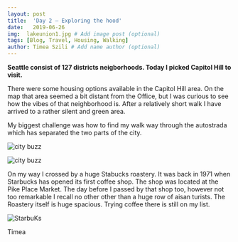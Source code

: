 ```yaml
---
layout: post
title:  'Day 2 – Exploring the hood'
date:   2019-06-26
img:  lakeunion1.jpg # Add image post (optional)
tags: [Blog, Travel, Housing, Walking]
author: Timea Szili # Add name author (optional)
---
```


**Seattle consist of 127 districts neigborhoods. Today I picked Capitol Hill to visit.**

There were some housing options available in the Capitol Hill area. On the map that area seemed a bit distant from the Office, but I was curious to see how the vibes of that neighborhood is. After a relatively short walk I have arrived to a rather silent and green area. 

My biggest challenge was how to find my walk way through the autostrada which has separated the two parts of the city.

![city buzz]({{site.baseurl}}/assets/img/1.4.jpg)

![city buzz]({{site.baseurl}}/assets/img/1.6.JPG)

On my way I crossed by a huge Stabucks roastery. It was back in 1971 when Starbucks has opened its first coffee shop. The shop was located at the Pike Place Market. The day before I passed by that shop too, however not too remarkable I recall no other other than a huge row of aisan turists. The Roastery itself is huge spacious. Trying coffee there is still on my list. 

![StarbuKs]({{site.baseurl}}/assets/img/3Starbucs.JPG)

Timea
